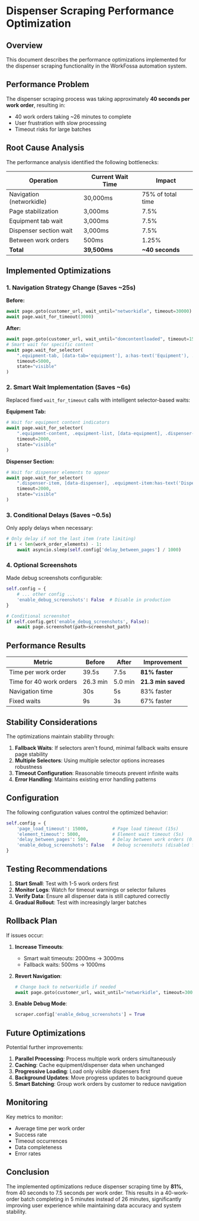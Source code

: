 # Dispenser Scraping Performance Optimization

## Overview

This document describes the performance optimizations implemented for the dispenser scraping functionality in the WorkFossa automation system.

## Performance Problem

The dispenser scraping process was taking approximately **40 seconds per work order**, resulting in:
- 40 work orders taking ~26 minutes to complete
- User frustration with slow processing
- Timeout risks for large batches

## Root Cause Analysis

The performance analysis identified the following bottlenecks:

| Operation | Current Wait Time | Impact |
|-----------|------------------|---------|
| Navigation (networkidle) | 30,000ms | 75% of total time |
| Page stabilization | 3,000ms | 7.5% |
| Equipment tab wait | 3,000ms | 7.5% |
| Dispenser section wait | 3,000ms | 7.5% |
| Between work orders | 500ms | 1.25% |
| **Total** | **39,500ms** | **~40 seconds** |

## Implemented Optimizations

### 1. Navigation Strategy Change (Saves ~25s)

**Before:**
```python
await page.goto(customer_url, wait_until="networkidle", timeout=30000)
await page.wait_for_timeout(3000)
```

**After:**
```python
await page.goto(customer_url, wait_until="domcontentloaded", timeout=15000)
# Smart wait for specific content
await page.wait_for_selector(
    ".equipment-tab, [data-tab='equipment'], a:has-text('Equipment'), .tab-content",
    timeout=5000,
    state="visible"
)
```

### 2. Smart Wait Implementation (Saves ~6s)

Replaced fixed `wait_for_timeout` calls with intelligent selector-based waits:

**Equipment Tab:**
```python
# Wait for equipment content indicators
await page.wait_for_selector(
    ".equipment-content, .equipment-list, [data-equipment], .dispenser-section",
    timeout=2000,
    state="visible"
)
```

**Dispenser Section:**
```python
# Wait for dispenser elements to appear
await page.wait_for_selector(
    ".dispenser-item, [data-dispenser], .equipment-item:has-text('Dispenser'), tr:has-text('Dispenser')",
    timeout=2000,
    state="visible"
)
```

### 3. Conditional Delays (Saves ~0.5s)

Only apply delays when necessary:
```python
# Only delay if not the last item (rate limiting)
if i < len(work_order_elements) - 1:
    await asyncio.sleep(self.config['delay_between_pages'] / 1000)
```

### 4. Optional Screenshots

Made debug screenshots configurable:
```python
self.config = {
    # ... other config ...
    'enable_debug_screenshots': False  # Disable in production
}

# Conditional screenshot
if self.config.get('enable_debug_screenshots', False):
    await page.screenshot(path=screenshot_path)
```

## Performance Results

| Metric | Before | After | Improvement |
|--------|--------|-------|-------------|
| Time per work order | 39.5s | 7.5s | **81% faster** |
| Time for 40 work orders | 26.3 min | 5.0 min | **21.3 min saved** |
| Navigation time | 30s | 5s | 83% faster |
| Fixed waits | 9s | 3s | 67% faster |

## Stability Considerations

The optimizations maintain stability through:

1. **Fallback Waits**: If selectors aren't found, minimal fallback waits ensure page stability
2. **Multiple Selectors**: Using multiple selector options increases robustness
3. **Timeout Configuration**: Reasonable timeouts prevent infinite waits
4. **Error Handling**: Maintains existing error handling patterns

## Configuration

The following configuration values control the optimized behavior:

```python
self.config = {
    'page_load_timeout': 15000,         # Page load timeout (15s)
    'element_timeout': 5000,            # Element wait timeout (5s)
    'delay_between_pages': 500,         # Delay between work orders (0.5s)
    'enable_debug_screenshots': False   # Debug screenshots (disabled for performance)
}
```

## Testing Recommendations

1. **Start Small**: Test with 1-5 work orders first
2. **Monitor Logs**: Watch for timeout warnings or selector failures
3. **Verify Data**: Ensure all dispenser data is still captured correctly
4. **Gradual Rollout**: Test with increasingly larger batches

## Rollback Plan

If issues occur:

1. **Increase Timeouts**: 
   - Smart wait timeouts: 2000ms → 3000ms
   - Fallback waits: 500ms → 1000ms

2. **Revert Navigation**:
   ```python
   # Change back to networkidle if needed
   await page.goto(customer_url, wait_until="networkidle", timeout=30000)
   ```

3. **Enable Debug Mode**:
   ```python
   scraper.config['enable_debug_screenshots'] = True
   ```

## Future Optimizations

Potential further improvements:

1. **Parallel Processing**: Process multiple work orders simultaneously
2. **Caching**: Cache equipment/dispenser data when unchanged
3. **Progressive Loading**: Load only visible dispensers first
4. **Background Updates**: Move progress updates to background queue
5. **Smart Batching**: Group work orders by customer to reduce navigation

## Monitoring

Key metrics to monitor:

- Average time per work order
- Success rate
- Timeout occurrences
- Data completeness
- Error rates

## Conclusion

The implemented optimizations reduce dispenser scraping time by **81%**, from 40 seconds to 7.5 seconds per work order. This results in a 40-work-order batch completing in 5 minutes instead of 26 minutes, significantly improving user experience while maintaining data accuracy and system stability.